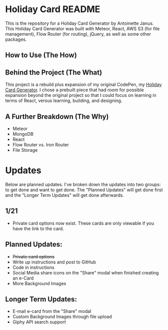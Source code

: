 Holiday Card README
===================
This is the repository for a Holiday Card Generator by Antoinette Janus. This Holiday Card Generator was built with Meteor, React, AWS S3 (for file management), Flow Router (for routing), jQuery, as well as some other packages. 

How to Use (The How)
--------------------

Behind the Project (The What)
-----------------------------
This project is a rebuild plus expansion of my original CodePen, my [Holiday Card Generator](http://codepen.io/acjdesigns/EPypzr). I chose a prebuilt piece that had room for possible expansion beyond the original project so that I could focus on learning in terms of React, versus learning, building, and designing. 

A Further Breakdown (The Why)
-----------------------------
*  Meteor
*  MongoDB
*  React
*  Flow Router vs. Iron Router
*  File Storage

Updates
=======
Below are planned updates. I've broken down the updates into two groups: to get done and want to get done. The "Planned Updates" will get done first and the "Longer Term Updates" will get done afterwards.

1/21
--------
*  Private card options now exist. These cards are only viewable if you have the link to the card.

Planned Updates:
----------------
*  ~~Private card options~~
*  Write up instructions and post to GitHub
*  Code in instructions
*  Social Media share icons on the "Share" modal when finished creating an e-Card
*  More Background Images

Longer Term Updates:
--------------------
*  E-mail e-card from the "Share" modal
*  Custom Background Images through file upload
*  Giphy API search support
